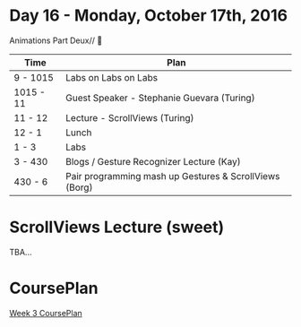 # Day 16 - Monday, October 17th, 2016

Animations Part Deux// :blue_heart:


Time        |   Plan   |
----------------|-------
9 - 1015         | Labs on Labs on Labs
1015 - 11   | Guest Speaker - Stephanie Guevara (Turing)
11 - 12 | Lecture - ScrollViews (Turing)
12 - 1    | Lunch
1 - 3     | Labs
3 - 430 | Blogs / Gesture Recognizer Lecture (Kay)
430 - 6 | Pair programming mash up Gestures & ScrollViews (Borg)



# ScrollViews Lecture (sweet)

TBA...


# CoursePlan

[Week 3 CoursePlan](https://github.com/learn-co-curriculum/ios-0916/blob/master/CoursePlan/week-4.md)
